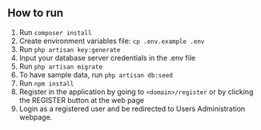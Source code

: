 ## How to run

1. Run `composer install`
2. Create environment variables file: `cp .env.example .env`
3. Run `php artisan key:generate`
4. Input your database server credentials in the .env file
5. Run `php artisan migrate`
6. To have sample data, run `php artisan db:seed`
7. Run `npm install`
8. Register in the application by going to `<domain>/register` or by clicking the REGISTER button at the web page
9. Login as a registered user and be redirected to Users Administration webpage.
